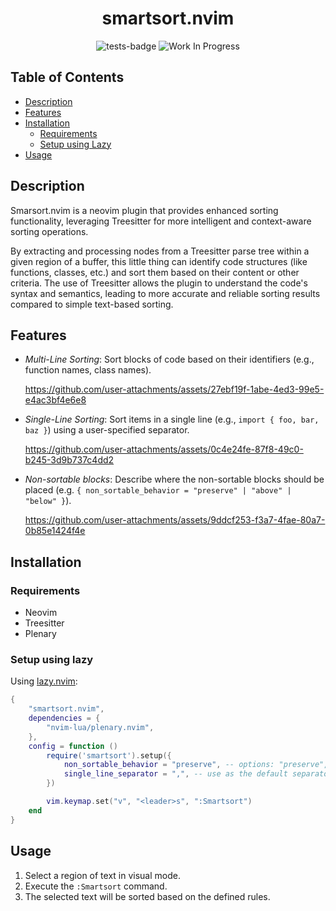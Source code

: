 <div align="center">
    <h1>smartsort.nvim</h1>

![tests-badge](https://github.com/JavierPoduje/smartsort.nvim/actions/workflows/ci.yml/badge.svg)
![Work In Progress](https://img.shields.io/badge/Work%20In%20Progress-orange?style=for-the-badge)
</div>

## Table of Contents

- [Description](#description)
- [Features](#features)
- [Installation](#installation)
    - [Requirements](#requirements)
    - [Setup using Lazy](#lazy)
- [Usage](#usage)

## Description<a name="description"></a>

Smarsort.nvim is a neovim plugin that provides enhanced sorting functionality, leveraging Treesitter for more intelligent and context-aware sorting operations.

By extracting and processing nodes from a Treesitter parse tree within a given region of a buffer, this little thing can identify code structures (like functions, classes, etc.) and sort them based on their content or other criteria. The use of Treesitter allows the plugin to understand the code's syntax and semantics, leading to more accurate and reliable sorting results compared to simple text-based sorting.

## Features<a name="features"></a>

- *Multi-Line Sorting*: Sort blocks of code based on their identifiers (e.g., function names, class names).

  https://github.com/user-attachments/assets/27ebf19f-1abe-4ed3-99e5-e4ac3bf4e6e8

- *Single-Line Sorting*: Sort items in a single line (e.g., `import { foo, bar, baz }`) using a user-specified separator.

  https://github.com/user-attachments/assets/0c4e24fe-87f8-49c0-b245-3d9b737c4dd2

- *Non-sortable blocks*: Describe where the non-sortable blocks should be placed (e.g. `{ non_sortable_behavior = "preserve" | "above" | "below" }`).

  https://github.com/user-attachments/assets/9ddcf253-f3a7-4fae-80a7-0b85e1424f4e


## Installation<a name="installation"></a>

### Requirements<a name="requirements"></a>

- Neovim
- Treesitter
- Plenary

### Setup using lazy<a name="lazy"></a>

Using [lazy.nvim](https://github.com/folke/lazy.nvim):

```lua
{
    "smartsort.nvim",
    dependencies = {
        "nvim-lua/plenary.nvim",
    },
    config = function ()
        require('smartsort').setup({
            non_sortable_behavior = "preserve", -- options: "preserve", "above", "below"
            single_line_separator = ",", -- use as the default separator for single line sorting
        })

        vim.keymap.set("v", "<leader>s", ":Smartsort")
    end
}
```

## Usage<a name="usage"></a>

1. Select a region of text in visual mode.
2. Execute the `:Smartsort` command.
3. The selected text will be sorted based on the defined rules.

